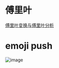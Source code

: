 # 傅里叶
[傅里叶变换与傅里叶分析](https://zhuanlan.zhihu.com/wille/19763358)

# emoji push
![image](https://github.com/Egnaxela/java_resource/blob/master/img/IMG_0222.JPG)
